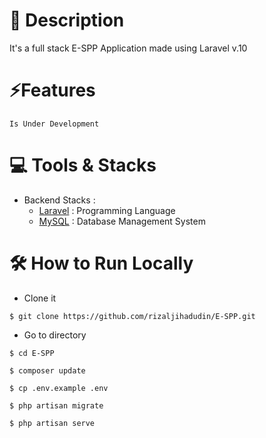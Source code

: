 # 📑 Description

It's a full stack E-SPP Application made using Laravel v.10

# ⚡Features

 ```
 Is Under Development
 ```

# 💻 Tools & Stacks
- Backend Stacks :
  - [Laravel](https://laravel.com/) : Programming Language
  - [MySQL](https://www.mysql.com/) : Database Management System
  

# 🛠️ How to Run Locally

- Clone it

```
$ git clone https://github.com/rizaljihadudin/E-SPP.git
```

- Go to directory

```
$ cd E-SPP
```

```
$ composer update
```

```
$ cp .env.example .env
```

```
$ php artisan migrate
```

```
$ php artisan serve
```


